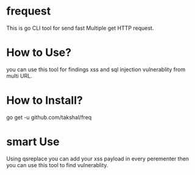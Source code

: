 # frequest
This is go CLI tool for send fast Multiple  get HTTP request.

# How to Use?
you can use this tool for findings xss and sql injection vulnerablity from multi URL.

# How to Install?
go get -u github.com/takshal/freq


# smart Use
Using qsreplace you can add your xss payload in every perementer then you can use this tool to find vulnerablity.
